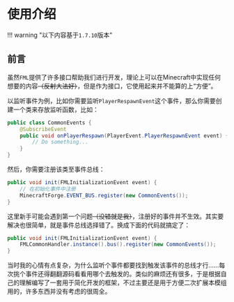 # 使用介绍

!!! warning "以下内容基于`1.7.10`版本"

## 前言

虽然`FML`提供了许多接口帮助我们进行开发，理论上可以在Minecraft中实现任何想要的内容<del>（反射大法好）</del>，但是作为接口，它使用起来并不能算的上“方便”。

以监听事件为例，比如你需要监听`PlayerRespawnEvent`这个事件，那么你需要创建一个类来存放监听函数，比如：

```java
public class CommonEvents {
    @SubscribeEvent
    public void onPlayerRespawn(PlayerEvent.PlayerRespawnEvent event) {
        // Do something...
    }
}
```

然后，你需要注册该类至事件总线：

```java
public void init(FMLInitializationEvent event) {
    // 在初始化事件中注册
    MinecraftForge.EVENT_BUS.register(new CommonEvents());
}
```

这里新手可能会遇到第一个问题<del>（没错就是我）</del>，注册好的事件并不生效。其实要解决也很简单，就是事件总线选择错了。换成下面的代码就搞定了：

```java
public void init(FMLInitializationEvent event) {
    FMLCommonHandler.instance().bus().register(new CommonEvents());
}
```

当时我的心情有点复杂，为什么监听个事件都要找到触发该事件的总线才行……每次挑个事件还得翻翻源码看看用哪个去触发的。类似的麻烦还有很多，于是根据自己的理解编写了一套用于简化开发的框架，不过主要还是用于方便二次扩展本模组用的，许多东西并没有考虑的很周全。
